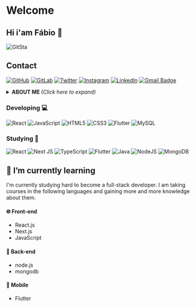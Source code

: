 # Welcome

## Hi i'am Fábio 👋


![GitSta](https://github-readme-stats.vercel.app/api?username=Fabiopmfilho&show_icons=true&title_color=fff&icon_color=79ff97&text_color=9f9f9f&bg_color=151515)


## Contact
[![GitHub](https://img.shields.io/badge/github-%23121011.svg?style=for-the-badge&logo=github&logoColor=white)](https://github.com/Fabiopmfilho)
[![GitLab](https://img.shields.io/badge/gitlab-%23181717.svg?style=for-the-badge&logo=gitlab&logoColor=white)](https://gitlab.com/fabiopmfilho)
[![Twitter](https://img.shields.io/badge/Kathur_-%231DA1F2.svg?style=for-the-badge&logo=Twitter&logoColor=white)](https://twitter.com/Kathur_)
[![Instagram](https://img.shields.io/badge/fk_fabio-%23E4405F.svg?style=for-the-badge&logo=Instagram&logoColor=white)](https://www.instagram.com/fk_fabio/)
[![LinkedIn](https://img.shields.io/badge/linkedin-%230077B5.svg?style=for-the-badge&logo=linkedin&logoColor=white)](https://www.linkedin.com/in/f%C3%A1bio-filho-ab2a65137/)
[![Gmail Badge](https://img.shields.io/badge/-fabiopmfilho@gmail.com-c14438?style=flat-square&logo=Gmail&logoColor=white&link=mailto:fabiopmfilho@gmail.com)](mailto:fabiopmfilho@gmail.com)

<details>
<summary> <b> ABOUT ME </b> <i>(Click here to expand)</i> </summary>
  
### 📖 About me

Well, I am currently studying Systems Analysis and Development and I have also acquired knowledge through several courses, looking for my evolution day after day to become a recognized and reliable professional in the market.

</details>

###  Developing 💻 
![React](https://img.shields.io/badge/react-%2320232a.svg?style=for-the-badge&logo=react&logoColor=%2361DAFB)
![JavaScript](https://img.shields.io/badge/javascript-%23323330.svg?style=for-the-badge&logo=javascript&logoColor=%23F7DF1E)
![HTML5](https://img.shields.io/badge/html5-%23E34F26.svg?style=for-the-badge&logo=html5&logoColor=white)
![CSS3](https://img.shields.io/badge/css3-%231572B6.svg?style=for-the-badge&logo=css3&logoColor=white)
![Flutter](https://img.shields.io/badge/Flutter-%2302569B.svg?style=for-the-badge&logo=Flutter&logoColor=white)
![MySQL](https://img.shields.io/badge/mysql-%2300f.svg?style=for-the-badge&logo=mysql&logoColor=white)


### Studying 📖
![React](https://img.shields.io/badge/react-%2320232a.svg?style=for-the-badge&logo=react&logoColor=%2361DAFB)
![Next JS](https://img.shields.io/badge/Next-black?style=for-the-badge&logo=next.js&logoColor=white)
![TypeScript](https://img.shields.io/badge/typescript-%23007ACC.svg?style=for-the-badge&logo=typescript&logoColor=white)
![Flutter](https://img.shields.io/badge/Flutter-%2302569B.svg?style=for-the-badge&logo=Flutter&logoColor=white)
![Java](https://img.shields.io/badge/java-%23ED8B00.svg?style=for-the-badge&logo=java&logoColor=white)
![NodeJS](https://img.shields.io/badge/node.js-%2343853D.svg?style=for-the-badge&logo=node.js&logoColor=white)
![MongoDB](https://img.shields.io/badge/MongoDB-%234ea94b.svg?style=for-the-badge&logo=mongodb&logoColor=white)

## 🌱 I’m currently learning
I'm currently studying hard to become a full-stack developer. I am taking courses in the following languages and gaining more and more knowledge about them.

#### 🌐 Front-end
 - React.js
 - Next.js
 - JavaScript

#### 🎲 Back-end
  - node.js
  - mongodb

#### 📱 Mobile
  - Flutter


<!--
**Fabiopmfilho/Fabiopmfilho** is a ✨ _special_ ✨ repository because its `README.md` (this file) appears on your GitHub profile.

Here are some ideas to get you started:

- 🔭 I’m currently working on ...
- 🌱 I’m currently learning ...
- 👯 I’m looking to collaborate on ...
- 🤔 I’m looking for help with ...
- 💬 Ask me about ...
- 📫 How to reach me: ...
- 😄 Pronouns: ...
- ⚡ Fun fact: ...
-->
